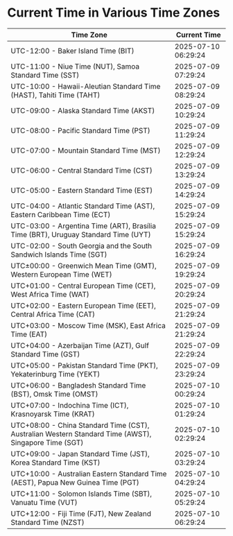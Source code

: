 # Current Time in Various Time Zones

| Time Zone | Current Time |
|-----------|--------------|
| UTC-12:00 - Baker Island Time (BIT) | 2025-07-10 06:29:24 |
| UTC-11:00 - Niue Time (NUT), Samoa Standard Time (SST) | 2025-07-09 07:29:24 |
| UTC-10:00 - Hawaii-Aleutian Standard Time (HAST), Tahiti Time (TAHT) | 2025-07-09 08:29:24 |
| UTC-09:00 - Alaska Standard Time (AKST) | 2025-07-09 10:29:24 |
| UTC-08:00 - Pacific Standard Time (PST) | 2025-07-09 11:29:24 |
| UTC-07:00 - Mountain Standard Time (MST) | 2025-07-09 12:29:24 |
| UTC-06:00 - Central Standard Time (CST) | 2025-07-09 13:29:24 |
| UTC-05:00 - Eastern Standard Time (EST) | 2025-07-09 14:29:24 |
| UTC-04:00 - Atlantic Standard Time (AST), Eastern Caribbean Time (ECT) | 2025-07-09 15:29:24 |
| UTC-03:00 - Argentina Time (ART), Brasília Time (BRT), Uruguay Standard Time (UYT) | 2025-07-09 15:29:24 |
| UTC-02:00 - South Georgia and the South Sandwich Islands Time (SGT) | 2025-07-09 16:29:24 |
| UTC±00:00 - Greenwich Mean Time (GMT), Western European Time (WET) | 2025-07-09 19:29:24 |
| UTC+01:00 - Central European Time (CET), West Africa Time (WAT) | 2025-07-09 20:29:24 |
| UTC+02:00 - Eastern European Time (EET), Central Africa Time (CAT) | 2025-07-09 21:29:24 |
| UTC+03:00 - Moscow Time (MSK), East Africa Time (EAT) | 2025-07-09 21:29:24 |
| UTC+04:00 - Azerbaijan Time (AZT), Gulf Standard Time (GST) | 2025-07-09 22:29:24 |
| UTC+05:00 - Pakistan Standard Time (PKT), Yekaterinburg Time (YEKT) | 2025-07-09 23:29:24 |
| UTC+06:00 - Bangladesh Standard Time (BST), Omsk Time (OMST) | 2025-07-10 00:29:24 |
| UTC+07:00 - Indochina Time (ICT), Krasnoyarsk Time (KRAT) | 2025-07-10 01:29:24 |
| UTC+08:00 - China Standard Time (CST), Australian Western Standard Time (AWST), Singapore Time (SGT) | 2025-07-10 02:29:24 |
| UTC+09:00 - Japan Standard Time (JST), Korea Standard Time (KST) | 2025-07-10 03:29:24 |
| UTC+10:00 - Australian Eastern Standard Time (AEST), Papua New Guinea Time (PGT) | 2025-07-10 04:29:24 |
| UTC+11:00 - Solomon Islands Time (SBT), Vanuatu Time (VUT) | 2025-07-10 05:29:24 |
| UTC+12:00 - Fiji Time (FJT), New Zealand Standard Time (NZST) | 2025-07-10 06:29:24 |
